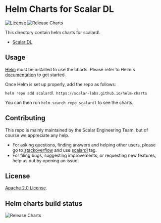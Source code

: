 # Helm Charts for Scalar DL

[![License](https://img.shields.io/badge/License-Apache%202.0-blue.svg)](https://opensource.org/licenses/Apache-2.0) ![Release Charts](https://github.com/scalar-labs/helm-charts/workflows/Release%20Helm%20Charts/badge.svg?branch=main)

This directory contain helm charts for scalardl.

* [Scalar DL](./charts/scalardl/)


## Usage

[Helm](https://helm.sh) must be installed to use the charts.
Please refer to Helm's [documentation](https://helm.sh/docs/) to get started.

Once Helm is set up properly, add the repo as follows:

```console
helm repo add scalardl https://scalar-labs.github.io/helm-charts
```

You can then run `helm search repo scalardl` to see the charts.

## Contributing

This repo is mainly maintained by the Scalar Engineering Team, but of course we appreciate any help.

* For asking questions, finding answers and helping other users, please go to [stackoverflow](https://stackoverflow.com/) and use [scalardl](https://stackoverflow.com/questions/tagged/scalardl) tag.
* For filing bugs, suggesting improvements, or requesting new features, help us out by opening an issue.

## License

<!-- Keep full URL links to repo files because this README syncs from main to gh-pages.  -->
[Apache 2.0 License](https://github.com/scalar-labs/helm-charts/blob/main/LICENSE).

## Helm charts build status

![Release Charts](https://github.com/scalar-labs/helm-charts/workflows/Release%20Helm%20Charts/badge.svg?branch=main)
